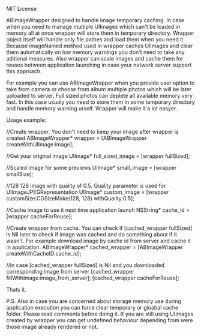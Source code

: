 MIT License

ABImageWrapper designed to handle image temporary caching. In case when you need to manage multiple UIImages which can't be loaded in memory all at once wrapper will store them in temporary directory. Wrapper object itself will handle only file pathes and load them when you need it. Because imageNamed method used in wrapper caches UIImages and clear them automatically on low memory warnings you don't need to take any aditional measures. Also wrapper can scale images and cache them for reuses between application launching in case your network server support this approach.

For example you can use ABImageWrapper when you provide user option to take from camera or choose from album multiple photos which will be later uploaded to server. Full sized photos can deplete all available memory very fast. In this case usualy you need to store them in some temporary directory and handle memory warning urself. Wrapper will make it a lot easyer.

Usage example:

//Create wrapper. You don't need to keep your image after wrapper is created 
ABImageWrapper* wrapper = [ABImageWrapper createWithUIImage:image];

//Get your original image UIImage* full_sized_image = [wrapper fullSized];

//Scaled image for some previews UIImage* small_image = [wrapper smallSize];

//128 128 image with quality of 0.5. Quality parameter is used for UIImageJPEGRepresentation 
UIImage* custom_image = [wrapper customSize:CGSizeMake(128, 128) withQuality:0.5];

//Cache image to use it next time application launch
NSString* cache_id = [wrapper cacheForReuse];

//Create wrapper from cache. You can check if [cached_wrapper fullSized] is Nil later to check if image was cached and do something about if it wasn't. For example download image by cache id from server and cache it in application. 
ABImageWrapper* cached_wrapper = [ABImageWrapper createWithCacheID:cache_id];

//In case [cached_wrapper fullSized] is Nil and you downloaded corresponding image from server 
[cached_wrapper fillWithImage:image_from_server]; 
[cached_wrapper cacheForReuse];

Thats it.

P.S. Also in case you are concerned about storage memory use during application execution you can force clear temporary or gloabal cache folder. Please read comments before doing it. If you are still using UIImages created by wrapper you can get undefined behaviour depending from were those image already rendered or not.